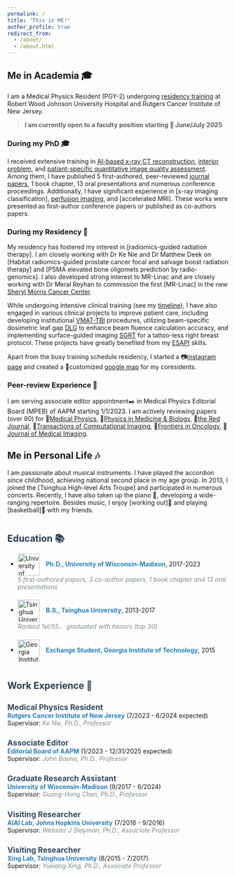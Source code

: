 ```yaml
---
permalink: /
title: "This is ME!"
author_profile: true
redirect_from: 
  - /about/
  - /about.html
---
```


<style>
  .section-title {
    font-size: 1.5em;
    font-weight: bold;
    color: #2c3e50;
    margin-top: 2em;
  }

  .subsection-title {
    font-size: 1.25em;
    font-weight: bold;
    color: #34495e;
    margin-top: 1.5em;
  }

  .timeline {
    margin: 1em 0;
  }

  .timeline-item {
    margin-bottom: 1.5em;
  }

  .institution {
    font-weight: bold;
    color: #2980b9;
  }

  .supervisor {
    font-style: italic;
    color: #7f8c8d;
  }

  .logo {
    width: 50px;
    vertical-align: middle;
    margin-right: 10px;
  }

  .comment {
    font-style: italic;
    color: #7f8c8d;
  }
</style>

## Me in Academia 🎓

I am a Medical Physics Resident (PGY-2) undergoing [residency training](https://sites.rutgers.edu/cinj-radiation-oncology/medical-physics-residency/) at Robert Wood Johnson University Hospital and Rutgers Cancer Institute of New Jersey. 
> **I am currently open to a faculty position starting 📆 June/July 2025**

### During my PhD 🎓
I received extensive training in [AI-based x-ray CT reconstruction](/research/research-1), [interior problem](/research/research-2), and [patiant-specific quantitative image quality assessment](/research/research-3). Among them, I have published 5 first-authored, peer-reviewed [journal papers](/publication), 1 book chapter, 13 oral presentations and numerous conference proceedings. Additionally, I have significant experience in [x-ray imaging classification], [perfusion imaging](/research/research-4), and [accelerated MRI]. These works were presented as first-author conference papers or published as co-authors papers. 

### During my Residency 🏥
My residency has fostered my interest in [radiomics-guided radiation therapy]. I am closely working with Dr Ke Nie and Dr Matthew Deek on [Habitat radiomics-guided prostate cancer focal and salvage boost radiation therapy] and [PSMA elevated bone oligomets prediction by radio-genomics]. I also developed strong interest to MR-Linac and are closely working with Dr Meral Reyhan to commission the first [MR-Linac] in the new [Sheryl Morris Cancer Center](https://www.rwjbh.org/blog/2024/january/coming-soon-new-jersey-s-first-freestanding-canc/).

While undergoing intensive clinical training (see my [timeline](/clinical)), I have also engaged in various clinical projects to improve patient care, including developing institutional [VMAT-TBI](/clinical/clinical-TBI) procedures, utilizing beam-specific dosimetric leaf gap [DLG](/clinical/clinical-DLG) to enhance beam fluence calculation accuracy, and implementing surface-guided imaging [SGRT](/clinical/clinical-SGRT) for a tattoo-less right breast protocol. These projects have greatly benefited from my [ESAPI](/clinical/clinical-ESAPI) skills.

Apart from the busy training schedule residency, I started a 📷[instagram page](https://www.instagram.com/nbmedphys?utm_source=ig_web_button_share_sheet&igsh=ZDNlZDc0MzIxNw==) and created a 📌customized [google map](https://www.google.com/maps/d/edit?mid=1BZHwVmbjk2Ad-1wKqSe_PJH9om_h5Fs&usp=sharing) for my coresidents.

### Peer-review Experience 🏥
I am serving associate editor appointment✒️ in Medical Physics Editorial Board (MPEB) of AAPM starting 1/1/2023. I am actively reviewing papers (over 80) for 📘[Medical Physics](https://aapm.onlinelibrary.wiley.com/journal/24734209), 📗[Physics in Medicine & Biology](https://iopscience.iop.org/journal/0031-9155), 📕[the Red Journal](https://www.redjournal.org/), 📓[Transactions of Computational Imaging](https://ieeexplore.ieee.org/xpl/RecentIssue.jsp?punumber=6745852), 📔[Frontiers in Oncology](https://www.frontiersin.org/journals/oncology), 📒[Journal of Medical Imaging](https://www.spiedigitallibrary.org/journals/journal-of-medical-imaging#_=_).

## Me in Personal Life 🎶
I am passionate about musical instruments. I have played the accordion since childhood, achieving national second place in my age group. In 2013, I joined the [Tsinghua High-level Arts Troupe] and participated in numerous concerts. Recently, I have also taken up the piano 🎹, developing a wide-ranging repertoire. Besides music, I enjoy [working out]💪 and playing [basketball]🏀 with my friends.


<div class="section-title">Education 📚</div>

<ul>
  <li class="timeline-item">
    <img src="{{ site.baseurl }}/images/Wisconsin_Madison_Logo.png" alt="University of Wisconsin-Madison" class="logo">
    <span class="institution">Ph.D., University of Wisconsin-Madison</span>, 2017-2023
    <div class="comment"> 5 first-authored papers, 3 co-author papers, 1 book chapter and 13 oral presentations </div>
  </li>
  <li class="timeline-item">
    <img src="{{ site.baseurl }}/images/Tsinghua_University_Logo.png" alt="Tsinghua University" class="logo">
    <span class="institution">B.S., Tsinghua University</span>, 2013-2017
    <div class="comment"> Ranked 1st/55， graduated with honors (top 30). </div>
  </li>
  <li class="timeline-item">
    <img src="{{ site.baseurl }}/images/GIT_Logo.png" alt="Georgia Institute of Technology" class="logo">
    <span class="institution">Exchange Student, Georgia Institute of Technology</span>, 2015
  </li>
</ul>

<div class="section-title">Work Experience 💼</div>

<div class="timeline">
  <div class="timeline-item">
    <div class="subsection-title">Medical Physics Resident</div>
    <span class="institution">Rutgers Cancer Institute of New Jersey</span> (7/2023 - 6/2024 expected)
    <br>
    Supervisor: <span class="supervisor">Ke Nie, Ph.D., Professor</span>
  </div>

  <div class="timeline-item">
    <div class="subsection-title">Associate Editor</div>
    <span class="institution">Editorial Board of AAPM</span> (1/2023 - 12/31/2025 expected)
    <br>
    Supervisor: <span class="supervisor">John Boone, Ph.D., Professor</span>
  </div>

  <div class="timeline-item">
    <div class="subsection-title">Graduate Research Assistant</div>
    <span class="institution">University of Wisconsin-Madison</span> (9/2017 - 6/2024)
    <br>
    Supervisor: <span class="supervisor">Guang-Hong Chen, Ph.D., Professor</span>
  </div>

  <div class="timeline-item">
    <div class="subsection-title">Visiting Researcher</div>
    <span class="institution">AIAI Lab, Johns Hopkins University</span> (7/2016 - 9/2016)
    <br>
    Supervisor: <span class="supervisor">Webster J Stayman, Ph.D., Associate Professor</span>
  </div>

  <div class="timeline-item">
    <div class="subsection-title">Visiting Researcher</div>
    <span class="institution">Xing Lab, Tsinghua University</span> (8/2015 - 7/2017)
    <br>
    Supervisor: <span class="supervisor">Yuxiang Xing, Ph.D., Associate Professor</span>
  </div>
</div>
